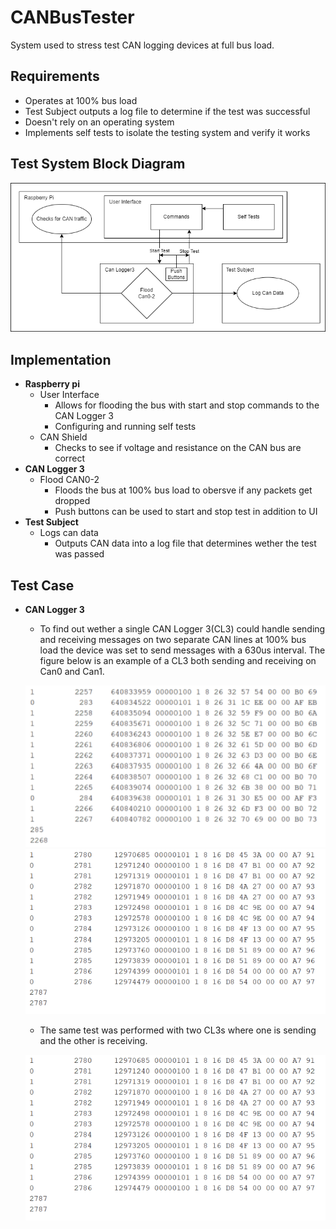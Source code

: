 # CANBusTester
System used to stress test CAN logging devices at full bus load.

## Requirements
- Operates at 100% bus load
- Test Subject outputs a log file to determine if the test was successful
- Doesn't rely on an operating system
- Implements self tests to isolate the testing system and verify it works

## Test System Block Diagram
![alt text](figures/CANBusTester.drawio.png)

## Implementation
* **Raspberry pi**
  - User Interface
    * Allows for flooding the bus with start and stop commands to the CAN Logger 3
    * Configuring and running self tests
  - CAN Shield
    * Checks to see if voltage and resistance on the CAN bus are correct
* **CAN Logger 3**
  - Flood CAN0-2
    * Floods the bus at 100% bus load to obersve if any packets get dropped
    * Push buttons can be used to start and stop test in addition to UI
* **Test Subject**
  - Logs can data
    * Outputs CAN data into a log file that determines wether the test was passed

## Test Case
* **CAN Logger 3**
  - To find out wether a single CAN Logger 3(CL3) could handle sending and receiving messages on two separate CAN lines at 100% bus load the device was set to send messages with a 630us interval. The figure below is an example of a CL3 both sending and receiving on Can0 and Can1.

  ![singleCL3](figures/CANLogger3SingleTest.png) ![singleCL3](figures/CANLogger3SeparateTest.png)
  
  - The same test was performed with two CL3s where one is sending and the other is receiving.
  
  ![singleCL3](figures/CANLogger3SeparateTest.png)
  


